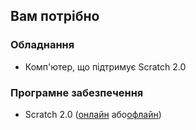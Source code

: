 ## Вам потрібно

### Обладнання

+ Комп'ютер, що підтримує Scratch 2.0

### Програмне забезпечення

+ Scratch 2.0 ([онлайн](https://scratch.mit.edu/projects/editor/) або[офлайн](https://scratch.mit.edu/scratch2download/))